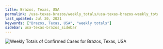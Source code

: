 ```yaml
---
title: Brazos, Texas, USA
permalink: /usa-texas-brazos/weekly_totals/usa-texas-brazos-weekly_totals.html
last_updated: Jul 30, 2021
keywords: ["Brazos, Texas, USA", "weekly totals"]
sidebar: usa-texas-brazos_sidebar
---
```


![Weekly Totals of Confirmed Cases for Brazos, Texas, USA](/covid_tracker/images/graphs/usa-texas-brazos-weekly_totals_graph.png)
